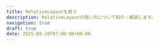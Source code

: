 ```yaml
---
title: RelativeLayoutを扱う
description: RelativeLayoutの使い方について紹介・解説します。
navigation: true
draft: true
date: 2025-09-10T07:00:00+09:00
---
```

